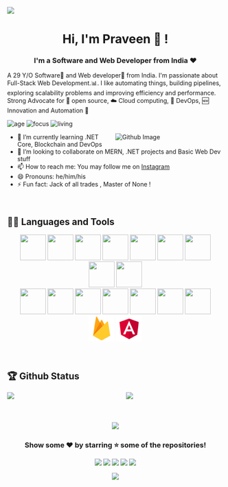 ![](https://raw.githubusercontent.com/halfrost/halfrost/master/icons/header_.png)

<h1 align="center"> Hi, I'm Praveen 🦊 ! </h1>

<h3 align="center">I'm a Software and Web Developer from India ❤</h3>
  
A 29 Y/O Software🌈 and Web developer🎯 from India. I'm passionate about Full-Stack Web Development.:bar_chart:. I like automating things, building pipelines, exploring scalability problems and improving efficiency and performance. Strong Advocate for 📜 open source, :cloud: Cloud computing, 🚀 DevOps, :new: Innovation and Automation :robot: 


![age](https://img.shields.io/badge/age-23-blue)
![focus](https://img.shields.io/badge/focus-FullStack-brightgreen)
![living](https://img.shields.io/badge/living-Bangalore-3c9)

<img width="50%" align="right" alt="Github Image" src="https://raw.githubusercontent.com/onimur/.github/master/.resources/git-header.svg" />

- 🌱 I’m currently learning .NET Core, Blockchain and DevOps 
- 👯 I’m looking to collaborate on MERN, .NET projects and Basic Web Dev stuff
- 📫 How to reach me: You may follow me on [Instagram](https://www.instagram.com/praveen2git) 
- 😄 Pronouns: he/him/his
- ⚡ Fun fact: Jack of all trades , Master of None ! 
<br />


## 👨‍💻 Languages and Tools

<div align="center">
  
<img src="https://github.com/Praveen/Praveen/blob/master/logos/c++.png?raw=true" height="60" width="60">
<img src="https://github.com/Praveen/Praveen/blob/master/logos/python.png?raw=true" height="60" width="60">
<img src="https://github.com/Praveen/Praveen/blob/master/logos/JS.png?raw=true" height="60" width="60">
<img src="https://cdn.iconscout.com/icon/free/png-512/node-js-1174925.png" height="60" width="60">
<img src="https://github.com/Praveen/Praveen/blob/master/logos/next.png?raw=true" height="60" width="60">
<img src="https://github.com/Praveen/Praveen/blob/master/logos/css.png?raw=true" height="60" width="60">
<img src="https://github.com/Praveen/Praveen/blob/master/logos/html.png?raw=true" height="60" width="60">
<img src="https://github.com/Praveen/Praveen/blob/master/logos/django.jpg?raw=true" height="60" width="60">
<img src="https://img.icons8.com/color/452/mongodb.png" height="60" width="60">

<br>

<img src="https://github.com/Praveen/Praveen/blob/master/logos/react.png?raw=true" height="60" width="60">
<img src="https://github.com/Praveen/Praveen/blob/master/logos/php.png?raw=true" height="60" width="60">
<img src="https://github.com/Praveen/Praveen/blob/master/logos/sql.png?raw=true" height="60" width="60">
<img src="https://github.com/Praveen/Praveen/blob/master/logos/postgres.png?raw=true" height="60" width="60">
<img src="https://github.com/Praveen/Praveen/blob/master/logos/git.png?raw=true" height="60" width="60">
<img src="https://github.com/Praveen/Praveen/blob/master/logos/vs.png?raw=true" height="60" width="60">
<img src="https://github.com/Praveen/Praveen/blob/master/logos/bootstrap.png?raw=true" height="60" width="60">
<img height="60" src="https://raw.githubusercontent.com/github/explore/80688e429a7d4ef2fca1e82350fe8e3517d3494d/topics/firebase/firebase.png">
<img height="60" src="https://raw.githubusercontent.com/github/explore/80688e429a7d4ef2fca1e82350fe8e3517d3494d/topics/angular/angular.png">

</div>

<br >

<br >

## 🏆 Github Status

<img  src="https://github-readme-stats.vercel.app/api?username=Praveen&show_icons=true&theme=radical" width="45%" align="right" >

<img  src="https://github-readme-streak-stats.herokuapp.com/?user=Praveen&theme=dark" width="45%" >

<br>

<div align="center">

<br>
<br>


<br>

<img src="https://user-images.githubusercontent.com/70382532/138322189-2db8df52-9dcb-40a0-88a8-c365466bd33d.gif" >
  
### Show some ❤️ by starring ⭐ some of the repositories!


[<img src="https://img.shields.io/badge/linkedin-%230077B5.svg?&style=for-the-badge&logo=linkedin&logoColor=white">](https://www.linkedin.com/in/Praveen-534b9b1a9/)
[<img src="https://img.shields.io/badge/instagram-%23E4405F.svg?&style=for-the-badge&logo=instagram&logoColor=white">](https://www.instagram.com/praveen2git/?hl=en)
[<img src="https://img.shields.io/badge/facebook-%231877F2.svg?&style=for-the-badge&logo=facebook&logoColor=white">](https://www.facebook.com/Praveen/)
[<img src="https://img.shields.io/badge/stackoverflow-%231877F2.svg?&style=for-the-badge&logo=stackoverflow&logoColor=white&color=orange">](https://stackoverflow.com/users/16593472/Praveen?tab=profile)
[<img src="https://img.shields.io/badge/Portfolio-%23000000.svg?&style=for-the-badge">](https://Praveen-6cdeb.web.app/)


<a href="https://dev.to/Praveen"><img height="50" src="https://d2fltix0v2e0sb.cloudfront.net/dev-badge.svg"></a>

</div>





